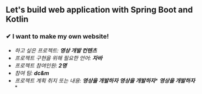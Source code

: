 ## Let's build web application with Spring Boot and Kotlin

### ✔︎ I want to make my own website!

- *하고 싶은 프로젝트: __*영상 개발 컨텐츠*__*
- *프로젝트 구현을 위해 필요한 언어: __*자바*__*
- *프로젝트 참여인원: __*2명*__*
- *참여 팀: __*dc&m*__*
- *프로젝트 계획 취지 또는 내용: __*영상을 개발하자*__* __*영상을 개발하자*__* __*영상을 개발하자*__*